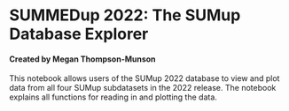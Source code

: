 # SUMMEDup 2022: The SUMup Database Explorer

#### Created by Megan Thompson-Munson

This notebook allows users of the SUMup 2022 database to view and plot data from all four SUMup subdatasets in the 2022 release. The notebook explains all functions for reading in and plotting the data.
